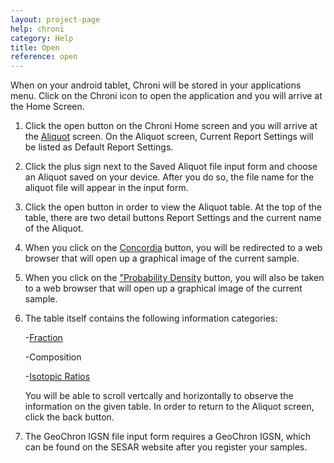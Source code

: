```yaml
---
layout: project-page
help: chroni
category: Help
title: Open
reference: open
---
```



When on your android tablet, Chroni will be stored in your applications menu. Click on the Chroni icon to open the application and you will arrive at the Home Screen.

1. Click the open button on the Chroni Home screen and you will arrive at the <a href="#aliquot">Aliquot</a> screen. On the Aliquot screen, Current Report Settings will be listed as Default Report Settings.
2. Click the plus sign next to the Saved Aliquot file input form and choose an Aliquot saved on your device. After you do so, the file name for the aliquot file will appear in the input form.
3. Click the open button in order to view the Aliquot table. At the top of the table, there are two detail buttons Report Settings and the current name of the Aliquot.
4. When you click on the <a href="#concordia">Concordia</a> button, you will be redirected to a web browser that will open up a graphical image of the current sample.
5. When you click on the <a href="#pdf">"Probability Density</a> button, you will also be taken to a web browser that will open up a graphical image of the current sample.
6. The table itself contains the following information categories:

	-<a href="#fraction">Fraction</a>

	-Composition

	-<a href="#is_r">Isotopic Ratios</a>

	You will be able to scroll vertcally and horizontally to observe the information on the given table. In order to return to the Aliquot screen, click the back button.
7. The GeoChron IGSN file input form requires a GeoChron IGSN, which can be found on the SESAR website after you register your samples.
